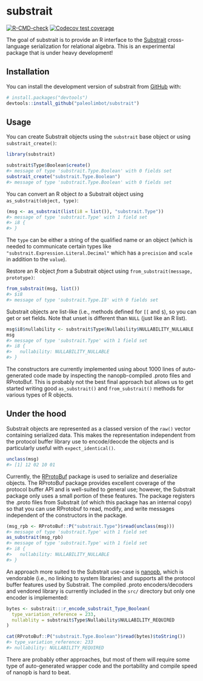 
<!-- README.md is generated from README.Rmd. Please edit that file -->

# substrait

<!-- badges: start -->

[![R-CMD-check](https://github.com/paleolimbot/substrait/workflows/R-CMD-check/badge.svg)](https://github.com/paleolimbot/substrait/actions)
[![Codecov test
coverage](https://codecov.io/gh/paleolimbot/substrait/branch/master/graph/badge.svg)](https://app.codecov.io/gh/paleolimbot/substrait?branch=master)
<!-- badges: end -->

The goal of substrait is to provide an R interface to the
[Substrait](https://substrait.io) cross-language serialization for
relational algebra. This is an experimental package that is under heavy
development!

## Installation

You can install the development version of substrait from
[GitHub](https://github.com/) with:

``` r
# install.packages("devtools")
devtools::install_github("paleolimbot/substrait")
```

## Usage

You can create Substrait objects using the `substrait` base object or
using `substrait_create()`:

``` r
library(substrait)

substrait$Type$Boolean$create()
#> message of type 'substrait.Type.Boolean' with 0 fields set
substrait_create("substrait.Type.Boolean")
#> message of type 'substrait.Type.Boolean' with 0 fields set
```

You can convert an R object *to* a Substrait object using
`as_substrait(object, type)`:

``` r
(msg <- as_substrait(list(i8 = list()), "substrait.Type"))
#> message of type 'substrait.Type' with 1 field set
#> i8 {
#> }
```

The `type` can be either a string of the qualified name or an object
(which is needed to communicate certain types like
`"substrait.Expression.Literal.Decimal"` which has a `precision` and
`scale` in addition to the `value`).

Restore an R object *from* a Substrait object using
`from_substrait(message, prototype)`:

``` r
from_substrait(msg, list())
#> $i8
#> message of type 'substrait.Type.I8' with 0 fields set
```

Substrait objects are list-like (i.e., methods defined for `[[` and
`$`), so you can get or set fields. Note that unset is different than
`NULL` (just like an R list).

``` r
msg$i8$nullability <- substrait$Type$Nullability$NULLABILITY_NULLABLE
msg
#> message of type 'substrait.Type' with 1 field set
#> i8 {
#>   nullability: NULLABILITY_NULLABLE
#> }
```

The constructors are currently implemented using about 1000 lines of
auto-generated code made by inspecting the nanopb-compiled .proto files
and RProtoBuf. This is probably not the best final approach but allows
us to get started writing good `as_substrait()` and `from_substrait()`
methods for various types of R objects.

## Under the hood

Substrait objects are represented as a classed version of the `raw()`
vector containing serialized data. This makes the representation
independent from the protocol buffer library use to encode/deocde the
objects and is particularly useful with `expect_identical()`.

``` r
unclass(msg)
#> [1] 12 02 10 01
```

Currently, the [RProtoBuf](https://cran.r-project.org/package=RProtoBuf)
package is used to serialize and deserialize objects. The RProtoBuf
package provides excellent coverage of the protocol buffer API and is
well-suited to general use; however, the Substrait package only uses a
small portion of these features. The package registers the .proto files
from Substrait (of which this package has an internal copy) so that you
can use RProtobuf to read, modify, and write messages independent of the
constructors in the package.

``` r
(msg_rpb <- RProtoBuf::P("substrait.Type")$read(unclass(msg)))
#> message of type 'substrait.Type' with 1 field set
as_substrait(msg_rpb)
#> message of type 'substrait.Type' with 1 field set
#> i8 {
#>   nullability: NULLABILITY_NULLABLE
#> }
```

An approach more suited to the Substrait use-case is
[nanopb](https://github.com/nanopb/nanopb), which is vendorable (i.e.,
no linking to system libraries) and supports all the protocol buffer
features used by Substrait. The compiled .proto encoders/decoders and
vendored library is currently included in the `src/` directory but only
one encoder is implemented:

``` r
bytes <- substrait:::r_encode_substrait_Type_Boolean(
  type_variation_reference = 233,
  nullablity = substrait$Type$Nullability$NULLABILITY_REQUIRED
)

cat(RProtoBuf::P("substrait.Type.Boolean")$read(bytes)$toString())
#> type_variation_reference: 233
#> nullability: NULLABILITY_REQUIRED
```

There are probably other approaches, but most of them will require some
type of auto-generated wrapper code and the portability and compile
speed of nanopb is hard to beat.
